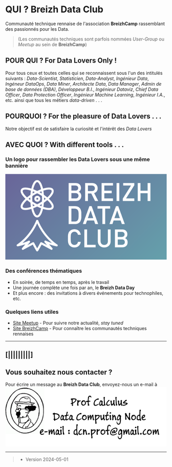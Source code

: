 
# QUI ?  Breizh Data Club

Communauté technique rennaise de l'association **BreizhCamp** rassemblant des passionnés pour les Data.
> (Les communautés techniques sont parfois nommées _User-Group_ ou _Meetup_ au sein de **BreizhCamp**)

## POUR QUI ?  For Data Lovers Only ! 

Pour tous ceux et toutes celles qui se reconnaissent sous l'un des intitulés suivants :
_Data-Scientist_, _Statisticien_, _Data-Analyst_, _Ingénieur Data_, _Ingéneur DataOps_, _Data Miner_, _Architecte Data_, _Data Manager_, _Admin de base de données (DBA)_, _Développeur B.I._, _Ingénieur Dataviz_, _Chief Data Officer_, _Data Protection Officer_, _Ingénieur Machine Learning_, _Ingénieur I.A._,  etc. ainsi que tous les métiers _data-driven_ . . .

## POURQUOI ?  For the pleasure of Data Lovers . . . 

Notre objectif est de satisfaire la curiosité et l'intérêt des _Data Lovers_

## AVEC QUOI ?  With different tools . . . 

### Un logo  pour rassembler les Data Lovers sous une même bannière 

![le logo du Breizh Data Club](./illustrim/99_orga_logo-BDC.png)

### Des conférences thématiques 
* En soirée, de temps en temps, après le travail 
* Une journée complète une fois par an, le **Breizh Data Day**
* Et plus encore : des invitations à divers événements pour technophiles, etc.   


### Quelques liens utiles  
* [Site Meetup](https://www.meetup.com/fr-FR/breizh-data-club/) - Pour suivre notre actualité, _stay tuned_
* [Site BreizhCamp](https://www.breizhcamp.org/asso/) - Pour connaître les communautés techniques rennaises

>
> 

---

## [|||||||||] 
>
## Vous souhaitez nous contacter ? 
Pour écrire un message au **Breizh Data Club**, envoyez-nous un e-mail à
![Prof Calculs](./illustrim/Logos/email-edit-BDC.png)



---
>
>

>  *  Version 2024-05-01

